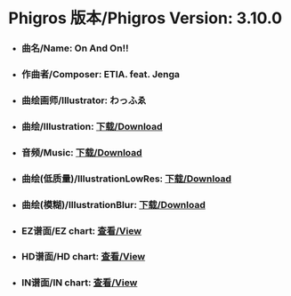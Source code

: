 
# Phigros 版本/Phigros Version:  3.10.0

- ### __曲名/Name:  On And On!!__

- ### __作曲者/Composer:  ETIA. feat. Jenga__

- ### __曲绘画师/Illustrator:  わっふゑ__

- ### __曲绘/Illustration:  [下载/Download](https://github.com/Po6647A/WebAssests/releases/download/3.10.0/1111.png)__

- ### __音频/Music:  [下载/Download](https://github.com/Po6647A/WebAssests/releases/download/3.10.0/1859.ogg)__

- ### __曲绘(低质量)/IllustrationLowRes:  [下载/Download](https://github.com/Po6647A/WebAssests/releases/download/3.10.0/1603.png)__

- ### __曲绘(模糊)/IllustrationBlur:  [下载/Download](https://github.com/Po6647A/WebAssests/releases/download/3.10.0/0)__


- ### __EZ谱面/EZ chart:  [查看/View](./EZ.json/index.html)__

- ### __HD谱面/HD chart:  [查看/View](./HD.json/index.html)__

- ### __IN谱面/IN chart:  [查看/View](./IN.json/index.html)__
